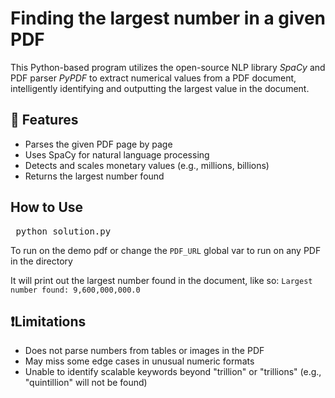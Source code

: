 # Finding the largest number in a given PDF

This Python-based program utilizes the open-source NLP library *SpaCy* and PDF parser *PyPDF* to extract numerical values from a PDF document, intelligently identifying and outputting the largest value in the document. 

## 🚀 Features

- Parses the given PDF page by page
- Uses SpaCy for natural language processing
- Detects and scales monetary values (e.g., millions, billions)
- Returns the largest number found

## How to Use

<pre> python solution.py </pre>

To run on the demo pdf or change the `PDF_URL` global var to run on any PDF in the directory

It will print out the largest number found in the document, like so: ``` Largest number found: 9,600,000,000.0 ```

## ❗Limitations

 - Does not parse numbers from tables or images in the PDF
 - May miss some edge cases in unusual numeric formats
 - Unable to identify scalable keywords beyond "trillion" or "trillions" (e.g., "quintillion" will not be found)
